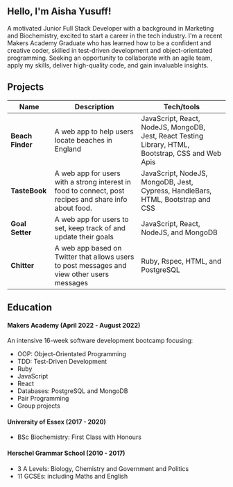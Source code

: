 ## Hello, I'm Aisha Yusuff!

A motivated Junior Full Stack Developer with a background in Marketing and Biochemistry, excited to start a career in the tech industry. I'm a recent Makers Academy Graduate who has learned how to be a confident and creative coder, skilled in test-driven development and object-orientated programming. Seeking an opportunity to collaborate with an agile team, apply my skills, deliver high-quality code, and gain invaluable insights.

<!-- As a Biochemistry graduate, I have experience in ... -->

<!-- I'm currently working on ... -->

## Projects

| Name                         | Description                                           | Tech/tools  |
| ---------------------------- | ----------------------------------------------------- | ----------- |
| **Beach Finder**        | A web app to help users locate beaches in England | JavaScript, React, NodeJS, MongoDB, Jest, React Testing Library, HTML, Bootstrap, CSS and Web Apis   |
| **TasteBook**        | A web app for users with a strong interest in food to connect, post recipes and share info about food. | JavaScript, NodeJS, MongoDB, Jest, Cypress, HandleBars, HTML, Bootstrap and CSS  |
| **Goal Setter**        | A web app for users to set, keep track of and update their goals | JavaScript, React, NodeJS, and MongoDB  |
| **Chitter**        | A web app based on Twitter that allows users to post messages and view other users messages | Ruby, Rspec, HTML, and PostgreSQL |


<!-- ## Skills

#### Teamwork

- During my placement at the University of Essex as a Student Recruitment Marketing Frontrunner, I was involved in the planning and implementation of a marketing campaign; the campaign was created to showcase the inspirational stories of the university’s students and drive student recruitment. I organised the meetings for the campaign and informed the Marketing team on the objectives of the campaign, using an informative proposal and presentation. I liaised with each team member regularly to discuss the progress of each task via meetings, email, and telephone. I made sure to always speak in an encouraging, and polite tone to ensure I conveyed messages and information clearly. I asked questions for further clarification and voiced my concerns. The campaign was successful and received a lot of engagement. It contributed to the 15% increase in the number of learners that enrolled into the university that year. It also helped grow the university’s social media following by on Instagram.  

#### Communication

- I worked as a Student Ambassador for three years. It was my responsibility as a Student Ambassador to communicate the University’s strong brand identity to students, campus visitors who attend the university during open days. Whilst assisting at events such as Open days, I often interacted with a wide range of people and adapted my communication style to suit each audience. When approached by perspective students, I communicated in a calm tone, listen to their concerns, answered their questions, and informed them on what it was like studying at the university. One of the students I had spoken to at an open day, thoroughly enjoyed their experience, and one year later they had decided to study at the university and even become a Student Ambassador! -->

## Education

#### Makers Academy (April 2022 - August 2022)
An intensive 16-week software development bootcamp focusing: 

- OOP: Object-Orientated Programming 
- TDD: Test-Driven Development 
- Ruby
- JavaScript
- React
- Databases: PostgreSQL and MongoDB
- Pair Programming
- Group projects

#### University of Essex (2017 - 2020)

- BSc Biochemistry: First Class with Honours 

#### Herschel Grammar School (2010 - 2017)

- 3 A Levels: Biology, Chemistry and Government and Politics
- 11 GCSEs: including Maths and English

<!-- 
## Hobbies

I really love to bake! I love baking cakes for my friends and family. I enjoy travelling and experiencing different cultures.
 -->
